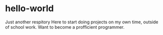 # hello-world
Just another respitory
Here to start doing projects on my own time, outside of school work. Want to become a profficient programmer.

